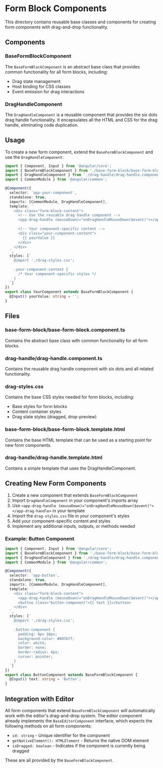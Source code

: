 # Form Block Components

This directory contains reusable base classes and components for creating form components with drag-and-drop functionality.

## Components

### BaseFormBlockComponent

The `BaseFormBlockComponent` is an abstract base class that provides common functionality for all form blocks, including:

- Drag state management
- Host binding for CSS classes
- Event emission for drag interactions

### DragHandleComponent

The `DragHandleComponent` is a reusable component that provides the six dots drag handle functionality. It encapsulates all the HTML and CSS for the drag handle, eliminating code duplication.

## Usage

To create a new form component, extend the `BaseFormBlockComponent` and use the `DragHandleComponent`:

```typescript
import { Component, Input } from '@angular/core';
import { BaseFormBlockComponent } from './base-form-block/base-form-block.component';
import { DragHandleComponent } from './drag-handle/drag-handle.component';
import { CommonModule } from '@angular/common';

@Component({
  selector: 'app-your-component',
  standalone: true,
  imports: [CommonModule, DragHandleComponent],
  template: `
    <div class="form-block-content">
      <!-- Use the reusable drag handle component -->
      <app-drag-handle (mouseDown)="onDragHandleMouseDown($event)"></app-drag-handle>
      
      <!-- Your component-specific content -->
      <div class="your-component-content">
        {{ yourValue }}
      </div>
    </div>
  `,
  styles: [`
    @import './drag-styles.css';
    
    .your-component-content {
      /* Your component-specific styles */
    }
  `]
})
export class YourComponent extends BaseFormBlockComponent {
  @Input() yourValue: string = '';
}
```

## Files

### base-form-block/base-form-block.component.ts

Contains the abstract base class with common functionality for all form blocks.

### drag-handle/drag-handle.component.ts

Contains the reusable drag handle component with six dots and all related functionality.

### drag-styles.css

Contains the base CSS styles needed for form blocks, including:
- Base styles for form blocks
- Content container styles
- Drag state styles (dragged, drop-preview)

### base-form-block/base-form-block.template.html

Contains the base HTML template that can be used as a starting point for new form components.

### drag-handle/drag-handle.template.html

Contains a simple template that uses the DragHandleComponent.

## Creating New Form Components

1. Create a new component that extends `BaseFormBlockComponent`
2. Import `DragHandleComponent` in your component's imports array
3. Use `<app-drag-handle (mouseDown)="onDragHandleMouseDown($event)"></app-drag-handle>` in your template
4. Import the `drag-styles.css` file in your component's styles
5. Add your component-specific content and styles
6. Implement any additional inputs, outputs, or methods needed

### Example: Button Component

```typescript
import { Component, Input } from '@angular/core';
import { BaseFormBlockComponent } from './base-form-block/base-form-block.component';
import { DragHandleComponent } from './drag-handle/drag-handle.component';
import { CommonModule } from '@angular/common';

@Component({
  selector: 'app-button',
  standalone: true,
  imports: [CommonModule, DragHandleComponent],
  template: `
    <div class="form-block-content">
      <app-drag-handle (mouseDown)="onDragHandleMouseDown($event)"></app-drag-handle>
      <button class="button-component">{{ text }}</button>
    </div>
  `,
  styles: [`
    @import './drag-styles.css';
    
    .button-component {
      padding: 8px 16px;
      background-color: #007bff;
      color: white;
      border: none;
      border-radius: 4px;
      cursor: pointer;
    }
  `]
})
export class ButtonComponent extends BaseFormBlockComponent {
  @Input() text: string = 'Button';
}
```

## Integration with Editor

All form components that extend `BaseFormBlockComponent` will automatically work with the editor's drag-and-drop system. The editor component already implements the `BaseEditorComponent` interface, which expects the following methods on all form components:

- `id: string` - Unique identifier for the component
- `getNativeElement(): HTMLElement` - Returns the native DOM element
- `isDragged: boolean` - Indicates if the component is currently being dragged

These are all provided by the `BaseFormBlockComponent`.